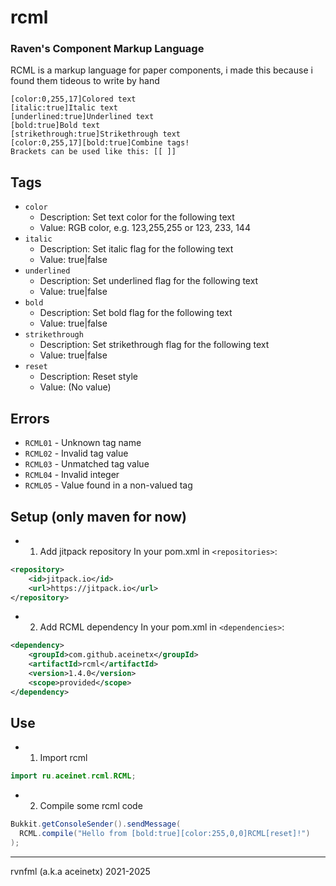 # rcml
### Raven's Component Markup Language
RCML is a markup language for paper components, i made this because i found them tideous to write by hand

`[color:0,255,17]Colored text`<br>
`[italic:true]Italic text`<br>
`[underlined:true]Underlined text`<br>
`[bold:true]Bold text`<br>
`[strikethrough:true]Strikethrough text`<br>
`[color:0,255,17][bold:true]Combine tags!`<br>
`Brackets can be used like this: [[ ]]`<br>

## Tags
- `color` 
  - Description: Set text color for the following text
  - Value: RGB color, e.g. 123,255,255 or 123, 233, 144
- `italic`
  - Description: Set italic flag for the following text
  - Value: true|false 
- `underlined`
  - Description: Set underlined flag for the following text
  - Value: true|false 
- `bold`
  - Description: Set bold flag for the following text
  - Value: true|false 
- `strikethrough`
  - Description: Set strikethrough flag for the following text
  - Value: true|false 
- `reset`
  - Description: Reset style 
  - Value: (No value)

## Errors
- `RCML01` - Unknown tag name
- `RCML02` - Invalid tag value
- `RCML03` - Unmatched tag value 
- `RCML04` - Invalid integer
- `RCML05` - Value found in a non-valued tag

## Setup (only maven for now)
- 1. Add jitpack repository
In your pom.xml in `<repositories>`:
```xml
<repository>
    <id>jitpack.io</id>
    <url>https://jitpack.io</url>
</repository>
```
- 2. Add RCML dependency
In your pom.xml in `<dependencies>`:
```xml
<dependency>
    <groupId>com.github.aceinetx</groupId>
    <artifactId>rcml</artifactId>
    <version>1.4.0</version>
    <scope>provided</scope>
</dependency>
```
## Use
- 1. Import rcml
```java
import ru.aceinet.rcml.RCML;
```
- 2. Compile some rcml code
```java
Bukkit.getConsoleSender().sendMessage(
  RCML.compile("Hello from [bold:true][color:255,0,0]RCML[reset]!")
);
```

___

rvnfml (a.k.a aceinetx) 2021-2025
